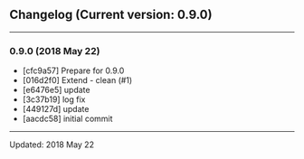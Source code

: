 ## Changelog (Current version: 0.9.0)

-----------------

### 0.9.0 (2018 May 22)

* [cfc9a57] Prepare for 0.9.0
* [016d2f0] Extend - clean (#1)
* [e6476e5] update
* [3c37b19] log fix
* [449127d] update
* [aacdc58] initial commit

-----------------

Updated: 2018 May 22